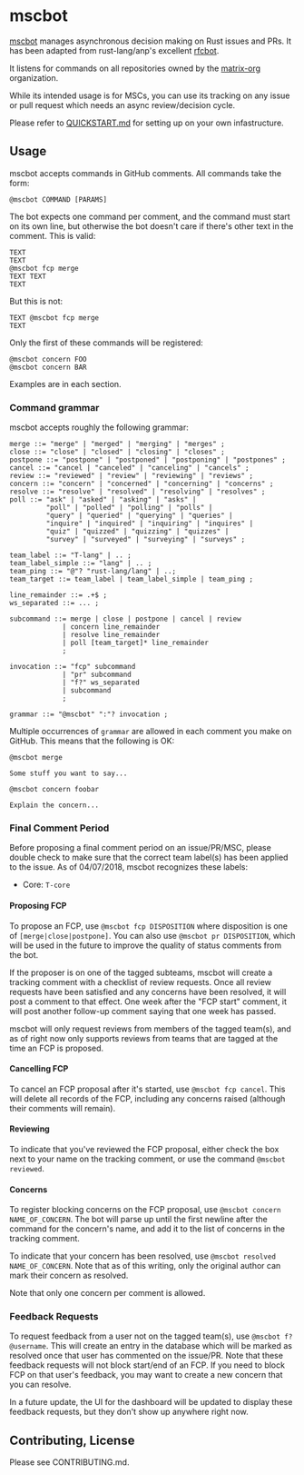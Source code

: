 # mscbot

[mscbot](https://github.com/mscbot) manages asynchronous decision making on Rust issues and PRs. It has been adapted from rust-lang/anp's excellent [rfcbot](https://github.com/anp/rfcbot-rs).

It listens for commands on all repositories owned by the [matrix-org](https://github.com/rust-lang) organization.

While its intended usage is for MSCs, you can use its tracking on any issue or pull request which needs an async review/decision cycle.

Please refer to [QUICKSTART.md](QUICKSTART.MD) for setting up on your own infastructure.

## Usage

mscbot accepts commands in GitHub comments. All commands take the form:

```
@mscbot COMMAND [PARAMS]
```

The bot expects one command per comment, and the command must start on its own line, but otherwise the bot doesn't care if there's other text in the comment. This is valid:

```
TEXT
TEXT
@mscbot fcp merge
TEXT TEXT
TEXT
```

But this is not:

```
TEXT @mscbot fcp merge
TEXT
```

Only the first of these commands will be registered:

```
@mscbot concern FOO
@mscbot concern BAR
```

Examples are in each section.

### Command grammar

mscbot accepts roughly the following grammar:

```ebnf
merge ::= "merge" | "merged" | "merging" | "merges" ;
close ::= "close" | "closed" | "closing" | "closes" ;
postpone ::= "postpone" | "postponed" | "postponing" | "postpones" ;
cancel ::= "cancel | "canceled" | "canceling" | "cancels" ;
review ::= "reviewed" | "review" | "reviewing" | "reviews" ;
concern ::= "concern" | "concerned" | "concerning" | "concerns" ;
resolve ::= "resolve" | "resolved" | "resolving" | "resolves" ;
poll ::= "ask" | "asked" | "asking" | "asks" |
         "poll" | "polled" | "polling" | "polls" |
         "query" | "queried" | "querying" | "queries" |
         "inquire" | "inquired" | "inquiring" | "inquires" |
         "quiz" | "quizzed" | "quizzing" | "quizzes" |
         "survey" | "surveyed" | "surveying" | "surveys" ;

team_label ::= "T-lang" | .. ;
team_label_simple ::= "lang" | .. ;
team_ping ::= "@"? "rust-lang/lang" | ..;
team_target ::= team_label | team_label_simple | team_ping ;

line_remainder ::= .+$ ;
ws_separated ::= ... ;

subcommand ::= merge | close | postpone | cancel | review
             | concern line_remainder
             | resolve line_remainder
             | poll [team_target]* line_remainder
             ;

invocation ::= "fcp" subcommand
             | "pr" subcommand
             | "f?" ws_separated
             | subcommand
             ;

grammar ::= "@mscbot" ":"? invocation ;
```

Multiple occurrences of `grammar` are allowed in each comment you make on GitHub.
This means that the following is OK:

```
@mscbot merge

Some stuff you want to say...

@mscbot concern foobar

Explain the concern...
```

### Final Comment Period

Before proposing a final comment period on an issue/PR/MSC, please double check to make sure that the correct team label(s) has been applied to the issue. As of 04/07/2018, mscbot recognizes these labels:

* Core: `T-core`

#### Proposing FCP

To propose an FCP, use `@mscbot fcp DISPOSITION` where disposition is one of `[merge|close|postpone]`. You can also use `@mscbot pr DISPOSITION`, which will be used in the future to improve the quality of status comments from the bot.

If the proposer is on one of the tagged subteams, mscbot will create a tracking comment with a checklist of review requests. Once all review requests have been satisfied and any concerns have been resolved, it will post a comment to that effect. One week after the "FCP start" comment, it will post another follow-up comment saying that one week has passed.

mscbot will only request reviews from members of the tagged team(s), and as of right now only supports reviews from teams that are tagged at the time an FCP is proposed.

#### Cancelling FCP

To cancel an FCP proposal after it's started, use `@mscbot fcp cancel`. This will delete all records of the FCP, including any concerns raised (although their comments will remain).

#### Reviewing

To indicate that you've reviewed the FCP proposal, either check the box next to your name on the tracking comment, or use the command `@mscbot reviewed`.

#### Concerns

To register blocking concerns on the FCP proposal, use `@mscbot concern NAME_OF_CONCERN`. The bot will parse up until the first newline after the command for the concern's name, and add it to the list of concerns in the tracking comment.

To indicate that your concern has been resolved, use `@mscbot resolved NAME_OF_CONCERN`. Note that as of this writing, only the original author can mark their concern as resolved.

Note that only one concern per comment is allowed.

### Feedback Requests

To request feedback from a user not on the tagged team(s), use `@mscbot f? @username`. This will create an entry in the database which will be marked as resolved once that user has commented on the issue/PR. Note that these feedback requests will not block start/end of an FCP. If you need to block FCP on that user's feedback, you may want to create a new concern that you can resolve.

In a future update, the UI for the dashboard will be updated to display these feedback requests, but they don't show up anywhere right now.

## Contributing, License

Please see CONTRIBUTING.md.
